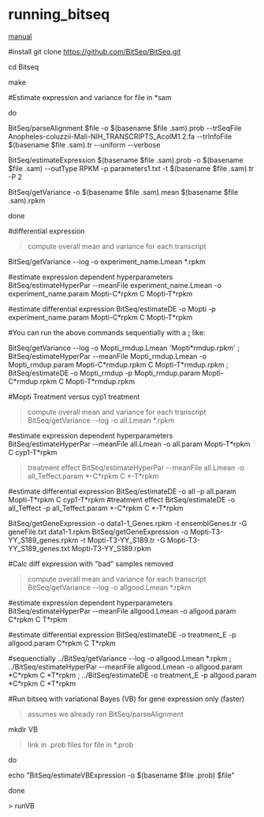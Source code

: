 # running_bitseq
[manual](http://bitseq.github.io/)

#install
git clone https://github.com/BitSeq/BitSeq.git

cd Bitseq

make

#Estimate expression and variance
for file in *sam

do

BitSeq/parseAlignment $file -o $(basename $file .sam).prob --trSeqFile Anopheles-coluzzii-Mali-NIH_TRANSCRIPTS_AcolM1.2.fa --trInfoFile $(basename $file .sam).tr --uniform --verbose

BitSeq/estimateExpression $(basename $file .sam).prob -o $(basename $file .sam) --outType RPKM -p parameters1.txt -t $(basename $file .sam).tr -P 2

BitSeq/getVariance -o $(basename $file .sam).mean $(basename $file .sam).rpkm

done


#differential expression
>compute overall mean and variance for each transcript

BitSeq/getVariance --log -o experiment_name.Lmean \*.rpkm 

#estimate expression dependent hyperparameters
BitSeq/estimateHyperPar --meanFile experiment\_name.Lmean -o experiment_name.param Mopti-C\*rpkm C Mopti-T\*rpkm

#estimate differential expression
BitSeq/estimateDE -o Mopti -p experiment_name.param Mopti-C\*rpkm C Mopti-T\*rpkm

#You can run the above commands sequentially with a __;__ like:

BitSeq/getVariance --log -o Mopti\_rmdup.Lmean 'Mopti\*rmdup.rpkm' ; BitSeq/estimateHyperPar --meanFile Mopti\_rmdup.Lmean -o Mopti\_rmdup.param Mopti-C\*rmdup.rpkm C Mopti-T\*rmdup.rpkm ; BitSeq/estimateDE -o Mopti\_rmdup -p Mopti_rmdup.param Mopti-C\*rmdup.rpkm C Mopti-T\*rmdup.rpkm


#Mopti Treatment versus cyp1 treatment
>compute overall mean and variance for each transcript
BitSeq/getVariance --log -o all.Lmean *.rpkm 

#estimate expression dependent hyperparameters
BitSeq/estimateHyperPar --meanFile all.Lmean -o all.param Mopti-T\*rpkm C cyp1-T\*rpkm
>treatment effect
BitSeq/estimateHyperPar --meanFile all.Lmean -o all_Teffect.param \*-C\*rpkm C \*-T\*rpkm 


#estimate differential expression
BitSeq/estimateDE -o all -p all.param Mopti-T\*rpkm C cyp1-T\*rpkm
#treatment effect
BitSeq/estimateDE -o all\_Teffect -p all_Teffect.param \*-C\*rpkm C \*-T\*rpkm

BitSeq/getGeneExpression -o data1-1_Genes.rpkm -t ensemblGenes.tr -G geneFile.txt data1-1.rpkm
BitSeq/getGeneExpression -o Mopti-T3-YY\_S189\_genes.rpkm -t Mopti-T3-YY\_S189.tr -G Mopti-T3-YY\_S189\_genes.txt Mopti-T3-YY\_S189.rpkm


#Calc diff expression with "bad" samples removed
>compute overall mean and variance for each transcript
BitSeq/getVariance --log -o allgood.Lmean \*.rpkm 

#estimate expression dependent hyperparameters
BitSeq/estimateHyperPar --meanFile allgood.Lmean -o allgood.param C\*rpkm C T\*rpkm


#estimate differential expression
BitSeq/estimateDE -o treatment_E -p allgood.param C\*rpkm C T\*rpkm

#sequenctially
../BitSeq/getVariance --log -o allgood.Lmean \*.rpkm ; ../BitSeq/estimateHyperPar --meanFile allgood.Lmean -o allgood.param \*C\*rpkm C \*T\*rpkm ; ../BitSeq/estimateDE -o treatment_E -p allgood.param \*C\*rpkm C \*T\*rpkm


#Run bitseq with variational Bayes (VB) for gene expression only (faster)
>assumes we already ran BitSeq/parseAlignment

mkdir VB

>link in .prob files
for file in \*.prob

do

echo "BitSeq/estimateVBExpression -o $(basename $file .prob) $file"

done

\> runVB


